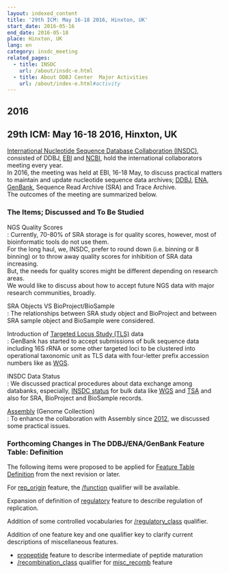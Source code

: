 ```yaml
---
layout: indexed_content
title: '29th ICM: May 16-18 2016, Hinxton, UK'
start_date: 2016-05-16
end_date: 2016-05-18
place: Hinxton, UK
lang: en
category: insdc_meeting
related_pages:
  - title: INSDC
    url: /about/insdc-e.html
  - title: About DDBJ Center  Major Activities
    url: /about/index-e.html#activity
---
```


## 2016 <a name="2016"></a>

## 29th ICM: May 16-18 2016, Hinxton, UK

[International Nucleotide Sequence Database Collaboration
(INSDC)](https://www.insdc.org/), consisted of DDBJ,
[EBI](https://www.ebi.ac.uk/) and [NCBI](https://www.ncbi.nlm.nih.gov/),
hold the international collaborators meeting every year.  
In 2016, the meeting was held at EBI, 16-18 May, to discuss practical
matters to maintain and update nucleotide sequence data archives;
[DDBJ](/index-e.html), [ENA](https://www.ebi.ac.uk/ena/),
[GenBank](https://www.ncbi.nlm.nih.gov/genbank/index.html), 
Sequence Read Archive (SRA) and Trace Archive.  
The outcomes of the meeting are summarized below.  

### The Items; Discussed and To Be Studied

NGS Quality Scores  
:  Currently, 70-80% of SRA storage is for quality scores, however, most of bioinformatic tools do not use them.  
   For the long haul, we, INSDC, prefer to round down (i.e. binning or 8 binning) or to throw away quality scores for inhibition of SRA data increasing.  
   But, the needs for quality scores might be different depending on research areas.  
   We would like to discuss about how to accept future NGS data with major research communities, broadly.

SRA Objects VS BioProject/BioSample  
:  The relationships between SRA study object and BioProject and between SRA sample object and BioSample were considered.

Introduction of [Targeted Locus Study (TLS)](/ddbj/tls-e.html) data  
:  GenBank has started to accept submissions of bulk sequence data including 16S rRNA or some other targeted loci 
   to be clustered into operational taxonomic unit as TLS data with four-letter prefix accession numbers like as [WGS](/ddbj/wgs-e.html).

INSDC Data Status  
:  We discussed practical procedures about data exchange among databanks, especially, 
   [INSDC status](https://www.insdc.org/submitting-standards/insdc-status-document/) for bulk data like [WGS](/ddbj/wgs-e.html) and 
   [TSA](/ddbj/tsa-e.html) and also for SRA, BioProject and BioSample records.

[Assembly](https://www.ncbi.nlm.nih.gov/assembly/) (Genome Collection)  
:  To enhance the collaboration with Assembly since [2012](/activities/insdc_meeting/2012-e.html), we discussed some practical issues.

### Forthcoming Changes in The DDBJ/ENA/GenBank Feature Table: Definition  <a name="2016-ft"></a>

The following items were proposed to be applied for 
[Feature Table Definition](/ddbj/feature-table-e.html) from the next revision or later.

For [rep_origin](/ddbj/features-e.html#rep_origin) feature, 
the [/function](/ddbj/qualifiers-e.html#function) qualifier will be available.  

Expansion of definition of
[regulatory](/ddbj/features-e.html#regulatory) feature to describe
regulation of replication.

Addition of some controlled vocabularies for
[/regulatory_class](/ddbj/qualifiers-e.html#regulatory_class) qualifier.

Addition of one feature key and one qualifier key to clarify current descriptions of miscellaneous features.

-   [propeptide](/ddbj/features-e.html#propeptide) feature to describe intermediate of peptide maturation
-   [/recombination_class](/ddbj/feature-table.html#recombination_class) qualifier for
    [misc_recomb](/ddbj/feature-table-e.html#misc_recomb) feature
